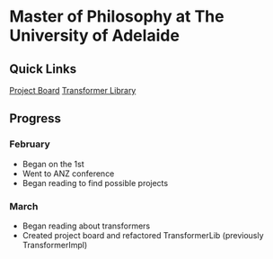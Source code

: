 # Master of Philosophy at The University of Adelaide

## Quick Links
[Project Board](https://github.com/orgs/ChrisFuscoMasters/projects/1/views/2?layout=board)
[Transformer Library](https://github.com/ChrisFuscoMasters/TransformerLib)

## Progress

### February
- Began on the 1st
- Went to ANZ conference
- Began reading to find possible projects

### March
- Began reading about transformers
- Created project board and refactored TransformerLib (previously TransformerImpl)
